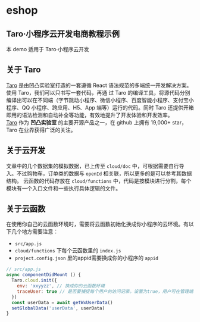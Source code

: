 # eshop
## Taro·小程序云开发电商教程示例
本 demo 适用于 Taro·小程序云开发
## 关于 Taro
[Taro](https://taro.jd.com/) 是由凹凸实验室打造的一套遵循 React 语法规范的多端统一开发解决方案。使用 Taro，我们可以只书写一套代码，再通
过 Taro 的编译工具，将源代码分别编译出可以在不同端（字节跳动小程序、微信小程序、百度智能小程序、支付宝小程序、QQ
小程序、跨应用、H5、App 端等）运行的代码。同时 Taro 还提供开箱即用的语法检测和自动补全等功能，有效地提升了开发体验和开发效率。</br>
[Taro](https://taro.jd.com/) 作为 **凹凸实验室** 的主要开源产品之一，在 github 上拥有 19,000+ star， Taro 在业界获得广泛的关注。
## 关于云开发
文章中的几个数据集的模拟数据，已上传至 `cloud/doc` 中，可根据需要自行导入。不过购物车，订单类的数据与 `openId` 相关联，所以更多的是可以参考其数据结构。
云函数的代码存放在 `cloud/functions` 中，代码是按模块进行分割，每个模块有一个入口文件和一些执行具体逻辑的文件。
## 关于云函数
在使用你自己的云函数环境时，需要将云函数初始化换成你小程序的云环境。有以下几个地方需要注意：
- `src/app.js`
- `cloud/functions` 下每个云函数里的 `index.js`
- `project.config.json` 里的appid需要换成你的小程序的 `appid`
```javascript
// src/app.js
async componentDidMount () {
  Taro.cloud.init({
    env: 'xxyyzz', // 换成你的云函数环境
    traceUser: true // 是否要捕捉每个用户的访问记录。设置为true，用户可在管理端看到用户访问记录
  })
  const userData = await getWxUserData()
  setGlobalData('userData', userData)
}
```
